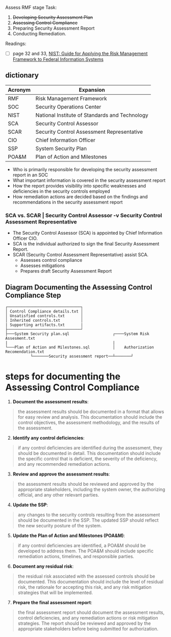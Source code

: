Assess RMF stage Task:
1. ~~Developing Security Assessment Plan~~
2. ~~Assessing Control Compliance~~
3. Preparing Security Assessment Report
4. Conducting Remediation.

Readings:
- [ ] page 32 and 33, [NIST:  Guide for Applying the Risk Management Framework to Federal Information Systems](https://nvlpubs.nist.gov/nistpubs/specialpublications/nist.sp.800-37r1.pdf)

## dictionary
| Acronym | Expansion |
| - | - |
| RMF | Risk Management Framework |
| SOC | Security Operations Center |
| NIST | National Institute of Standards and Technology |
| SCA | Security Control Assessor |
| SCAR | Security Control Assessment Representative |
| CIO | Chief Information Officer |
| SSP | System Security Plan |
| POA&M | Plan of Action and Milestones |

- Who is primarily responsible for developing the security assessment report in an SOC
- What important information is covered in the security assessment report
- How the report provides visibility into specific weaknesses and deficiencies in the security controls employed
- How remediation actions are decided based on the findings and recommendations in the security assessment report

### SCA vs. SCAR | Security Control Assessor -v Security Control Assessment Representative

- The Security Control Assessor (SCA) is appointed by Chief Information Officer  CIO.
- SCA is the individual authorized to sign the final Security Assessment Report.
- SCAR (Security Control Assessment Representative) assist SCA.
    - Assesses control compliance
    - Assesses mitigations
    - Prepares draft Security Assessment Report


## Diagram Documenting the Assessing Control Compliance Step
```
┌────────────────────────────────┐
│ Control Compliance details.txt │
│ Unsatisfied controls.txt       │
│ Inherited controls.txt         │
| Supporting artifacts.txt       |
├────────────────────────────────┘
├───System Security plan.sql                   ┌────System Risk Assesment.txt
|                                              |
└───Plan of Action and Milestones.sql          │    Authorization Recomendation.txt
           └───────Security assessment report──┴───────┘
```
# steps for documenting the Assessing Control Compliance
1. __Document the assessment results__:
> the assessment results should be documented in a format that allows for easy review and analysis. This documentation should include the control objectives, the assessment methodology, and the results of the assessment.
2. __Identify any control deficiencies__:
> if any control deficiencies are identified during the assessment, they should be documented in detail. This documentation should include the specific control that is deficient, the severity of the deficiency, and any recommended remediation actions.
3. __Review and approve the assessment results__:
>  the assessment results should be reviewed and approved by the appropriate stakeholders, including the system owner, the authorizing official, and any other relevant parties.
4. __Update the SSP__:
>  any changes to the security controls resulting from the assessment should be documented in the SSP. The updated SSP should reflect the new security posture of the system.
5. __Update the Plan of Action and Milestones (POA&M)__:
>  if any control deficiencies are identified, a POA&M should be developed to address them. The POA&M should include specific remediation actions, timelines, and responsible parties.
6. __Document any residual risk__:
>  the residual risk associated with the assessed controls should be documented. This documentation should include the level of residual risk, the rationale for accepting this risk, and any risk mitigation strategies that will be implemented.
7. __Prepare the final assessment report__:
>  the final assessment report should document the assessment results, control deficiencies, and any remediation actions or risk mitigation strategies. The report should be reviewed and approved by the appropriate stakeholders before being submitted for authorization.

























